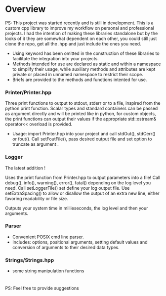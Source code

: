 # Overview

PS: This project was started recently and is still in development.
This is a custom cpp library to improve my workflow on personal and professional projects.
I had the intention of making these libraries standalone but by the looks of it they are somewhat dependent on each other, you could still just clone the repo, get all the .hpp and just include the ones you need.

- Using keyword has been omitted in the construction of these libraries to facilitate the integration into your projects.
- Methods intended for use are declared as static and within a namespace to simplify their usage, while auxiliary methods and attributes are kept private or placed in unnamed namespace to restrict their scope.
- Briefs are provided to the methods and functions intented for use.

### Printer/Printer.hpp

  Three print functions to output to stdout, stderr or to a file, inspired from the python print function. Scalar types and standard containers can be passed as argument directly and will be printed like in python, for custom objects, the print functions can output their values if the appropriate std::ostream& operator<< overload is provided.

 - Usage: import Printer.hpp into your project and call stdOut(), stdCerr() or fout(). Call setFoutFile(), pass desired output file and set option to truncate as argument .

### Logger

The latest addition !

Uses the print function from Printer.hpp to output parameters into a file!
Call debug(), info(), warning(), error(), fatal() depending on the log level you need.
Call setLoggerFile() set define your log output file.
Use setExtraSpacing() to allow or disallow the output of an extra new line, either favoring readability or file size.

Outputs your system time in millieseconds, the log level and then your arguments.

### Parser

- Convenient POSIX cmd line parser.
- Includes: options, positional arguments, setting default values and conversion of arguments to their desired data types.

### Strings/Strings.hpp

- some string manipulation functions
  
#
PS: Feel free to provide suggestions
